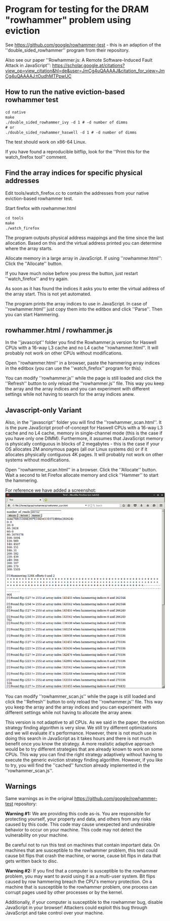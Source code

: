 # Program for testing for the DRAM "rowhammer" problem using eviction

See https://github.com/google/rowhammer-test - this is an adaption of the
''double_sided_rowhammer'' program from their repository.

Also see our paper ''Rowhammer.js: A Remote Software-Induced Fault Attack in JavaScript'': https://scholar.google.at/citations?view_op=view_citation&hl=de&user=JmCg4uQAAAAJ&citation_for_view=JmCg4uQAAAAJ:tOudhMTPpwUC

## How to run the native eviction-based rowhammer test

```
cd native
make
./double_sided_rowhammer_ivy -d 1 # -d number of dimms
# or
./double_sided_rowhammer_haswell -d 1 # -d number of dimms
```

The test should work on x86-64 Linux.

If you have found a reproducible bitflip, look for the ''Print this for the
watch_firefox tool'' comment.

## Find the array indices for specific physical addresses

Edit tools/watch_firefox.cc to contain the addresses from your native
eviction-based rowhammer test.

Start firefox with rowhammer.html

```
cd tools
make
./watch_firefox
```

The program outputs physical address mappings and the time since
the last allocation. Based on this and the virtual address printed you
can determine where the array starts.

Allocate memory in a large array in JavaScript.
If using ''rowhammer.html'': Click the ''Allocate'' button.

If you have much noise before you press the button, just restart
''watch_firefox'' and try again.

As soon as it has found the indices it asks you to enter the virtual address
of the array start. This is not yet automated.

The program prints the array indices to use in JavaScript.
In case of ''rowhammer.html'' just copy them into the editbox and click ''Parse''.
Then you can start Hammering.

## rowhammer.html / rowhammer.js
In the ''javascript'' folder you find the Rowhammer.js version
for Haswell CPUs with a 16-way L3 cache and no L4 cache ''rowhammer.html''. It will probably not
work on other CPUs without modifications.

Open ''rowhammer.html'' in a browser, paste the hammering array indices in the
editbox (you can use the ''watch_firefox'' program for this).

You can modify ''rowhammer.js'' while the page is still loaded and click the
''Refresh'' button to only reload the ''rowhammer.js'' file. This way you keep
the array and the array indices and you can experiment with different settings
while not having to search for the array indices anew.

## Javascript-only Variant
Also, in the ''javascript'' folder you will find the ''rowhammer_scan.html''.
It is the pure JavaScript proof-of-concept for Haswell CPUs with a 16-way L3 cache and no L4 cache, memory in single-channel mode (this is the case if you have only one DIMM). Furthermore, it assumes that JavaScript memory is physically contiguous in blocks of 2 megabytes - this is the case if your OS allocates 2M anonymous pages (all our Linux systems do) or if it allocates physically contiguous 4K pages. It will probably not work on other systems without modifications.

Open ''rowhammer_scan.html'' in a browser. Click the ''Allocate'' button. Wait a second to let Firefox allocate memory and click ''Hammer'' to start the hammering.

For reference we have added a screenshot:
![Screenshot of rowhammer_scan.html](/javascript/screenshot.png)

You can modify ''rowhammer_scan.js'' while the page is still loaded and click the
''Refresh'' button to only reload the ''rowhammer.js'' file. This way you keep
the array and the array indices and you can experiment with different settings
while not having to allocate the array anew.

This version is not adaptive to all CPUs. As we said in the paper, the eviction strategy finding algorithm is very slow. We still try different optimizations and we will evaluate it's performance.
However, there is not much use in doing this search in JavaScript as it takes hours and there is not much benefit once you know the strategy. A more realistic adaptive approach would be to try different strategies that are already known to work on some CPUs. This way you can find the right strategy adaptively without having to execute the generic eviction strategy finding algorithm.
However, if you like to try, you will find the ''cached'' function already implemented in the ''rowhammer_scan.js''.

## Warnings

Same warnings as in the original https://github.com/google/rowhammer-test repository:

**Warning #1:** We are providing this code as-is.  You are responsible
for protecting yourself, your property and data, and others from any
risks caused by this code.  This code may cause unexpected and
undesirable behavior to occur on your machine.  This code may not
detect the vulnerability on your machine.

Be careful not to run this test on machines that contain important
data.  On machines that are susceptible to the rowhammer problem, this
test could cause bit flips that crash the machine, or worse, cause bit
flips in data that gets written back to disc.

**Warning #2:** If you find that a computer is susceptible to the
rowhammer problem, you may want to avoid using it as a multi-user
system.  Bit flips caused by row hammering breach the CPU's memory
protection.  On a machine that is susceptible to the rowhammer
problem, one process can corrupt pages used by other processes or by
the kernel.

Additionally, if your computer is susceptible to the rowhammer bug,
disable JavaScript in your browser! Attackers could exploit this bug
through JavaScript and take control over your machine.

